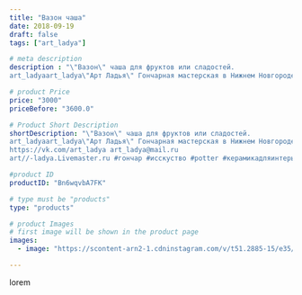 ```yaml
---
title: "Вазон чаша"
date: 2018-09-19
draft: false
tags: ["art_ladya"]

# meta description
description : "\"Вазон\" чаша для фруктов или сладостей.
art_ladyaart_ladya\"Арт Ладья\" Гончарная мастерская в Нижнем Новгороде. Изготовление керамики и мастер//-классы по об"

# product Price
price: "3000"
priceBefore: "3600.0"

# Product Short Description
shortDescription: "\"Вазон\" чаша для фруктов или сладостей.
art_ladyaart_ladya\"Арт Ладья\" Гончарная мастерская в Нижнем Новгороде. Изготовление керамики и мастер//-классы по обучению. 
https://vk.com/art_ladya art_ladya@mail.ru 
art//-ladya.Livemaster.ru #гончар #исскуство #potter #керамикадляинтерьера #керамикаручнаяработа #flowerpot #керамиканазаказ #handmade #посудаизглины #керамика #гончарнаяпосуда #эксклюзивнаякерамика #painter #dishes #decor #ceramicar #nntoday #claygoods #restaurant #earthenware #ceramic #design #bowl #dish #plate #ceramicart #berries #авторскаякерамика"

#product ID
productID: "Bn6wqvbA7FK"

# type must be "products"
type: "products"

# product Images
# first image will be shown in the product page
images:
  - image: "https://scontent-arn2-1.cdninstagram.com/v/t51.2885-15/e35/41292301_322416595201633_1073127607646198936_n.jpg?se=7&tp=1&_nc_ht=scontent-arn2-1.cdninstagram.com&_nc_cat=101&_nc_ohc=kJUeVVAfkgAAX9V1dvI&ccb=7-4&oh=5a4c43c8d4ce57fc6cece72d78ca4053&oe=6082D372&_nc_sid=86f79a&ig_cache_key=MTg3MjAyMjYzODQ5NTUxMDg1OA%3D%3D.2-ccb7-4"

---
```

lorem
